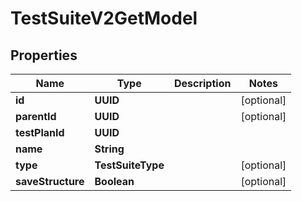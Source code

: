 

# TestSuiteV2GetModel


## Properties

| Name | Type | Description | Notes |
|------------ | ------------- | ------------- | -------------|
|**id** | **UUID** |  |  [optional] |
|**parentId** | **UUID** |  |  [optional] |
|**testPlanId** | **UUID** |  |  |
|**name** | **String** |  |  |
|**type** | **TestSuiteType** |  |  [optional] |
|**saveStructure** | **Boolean** |  |  [optional] |



